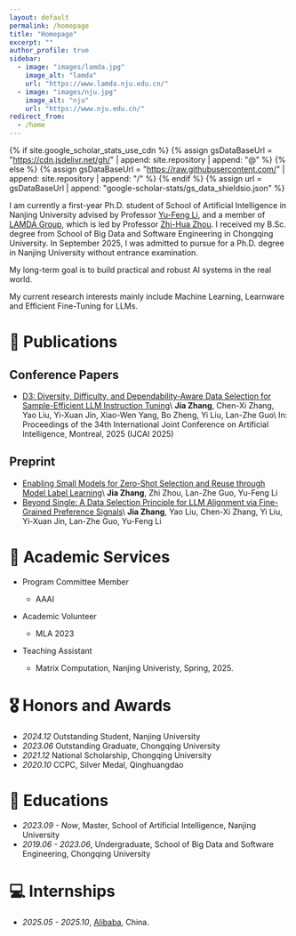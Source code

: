 ```yaml
---
layout: default
permalink: /homepage
title: "Homepage"
excerpt: ""
author_profile: true
sidebar:
  - image: "images/lamda.jpg"
    image_alt: "lamda"
    url: "https://www.lamda.nju.edu.cn/"
  - image: "images/nju.jpg"
    image_alt: "nju"
    url: "https://www.nju.edu.cn/"
redirect_from: 
  - /home
---
```


{% if site.google_scholar_stats_use_cdn %}
{% assign gsDataBaseUrl = "https://cdn.jsdelivr.net/gh/" | append: site.repository | append: "@" %}
{% else %}
{% assign gsDataBaseUrl = "https://raw.githubusercontent.com/" | append: site.repository | append: "/" %}
{% endif %}
{% assign url = gsDataBaseUrl | append: "google-scholar-stats/gs_data_shieldsio.json" %}

<span class='anchor' id='about-me'></span>

I am currently a first-year Ph.D. student of School of Artificial Intelligence in Nanjing University advised by Professor [Yu-Feng Li](https://cs.nju.edu.cn/liyf/), and a member of [LAMDA Group](https://www.lamda.nju.edu.cn/MainPage.ashx), which is led by Professor [Zhi-Hua Zhou](http://www.lamda.nju.edu.cn/zhouzh/). I received my B.Sc. degree from School of Big Data and Software Engineering in Chongqing University. In September 2025, I was admitted to pursue for a Ph.D. degree in Nanjing University without entrance examination.

My long-term goal is to build practical and robust AI systems in the real world.

My current research interests mainly include Machine Learning, Learnware and Efficient Fine-Tuning for LLMs.


<!-- # 🔥 News
- D3: [D3](projects/D3.html)  -->

# 📝 Publications 

<!-- <div class='paper-box'><div class='paper-box-image'><div><div class="badge">IJCAI 2025</div><img src='projects/assets/d3/framework.png' alt="sym" width="100%"></div></div>
<div class='paper-box-text' markdown="1">

[D3: Diversity, Difficulty, and Dependability-Aware Data Selection for Sample-Efficient LLM Instruction Tuning](projects/D3.html)

**Kaiming He**, Xiangyu Zhang, Shaoqing Ren, Jian Sun

[**Project**](https://scholar.google.com/citations?view_op=view_citation&hl=zh-CN&user=DhtAFkwAAAAJ&citation_for_view=DhtAFkwAAAAJ:ALROH1vI_8AC) <strong><span class='show_paper_citations' data='DhtAFkwAAAAJ:ALROH1vI_8AC'></span></strong>
- Lorem ipsum dolor sit amet, consectetur adipiscing elit. Vivamus ornare aliquet ipsum, ac tempus justo dapibus sit amet. 
</div>
</div> -->
## Conference Papers
- [D3: Diversity, Difficulty, and Dependability-Aware Data Selection for Sample-Efficient LLM Instruction Tuning](projects/D3.html)\\
  **Jia Zhang**, Chen-Xi Zhang, Yao Liu, Yi-Xuan Jin, Xiao-Wen Yang, Bo Zheng, Yi Liu, Lan-Zhe Guo\\
  In: Proceedings of the 34th International Joint Conference on Artificial Intelligence, Montreal, 2025 (IJCAI 2025)
  
## Preprint
- [Enabling Small Models for Zero-Shot Selection and Reuse through Model Label Learning](https://arxiv.org/abs/2408.11449)\\
  **Jia Zhang**, Zhi Zhou, Lan-Zhe Guo, Yu-Feng Li
- [Beyond Single: A Data Selection Principle for LLM Alignment via Fine-Grained Preference Signals](https://arxiv.org/abs/2508.07638)\\
  **Jia Zhang**, Yao Liu, Chen-Xi Zhang, Yi Liu, Yi-Xuan Jin, Lan-Zhe Guo, Yu-Feng Li

# 🤝 Academic Services
- Program Committee Member 
  - AAAI
  
- Academic Volunteer
  - MLA 2023
  
- Teaching Assistant
  - Matrix Computation, Nanjing Univeristy, Spring, 2025.

# 🎖 Honors and Awards
- *2024.12* Outstanding Student, Nanjing University
- *2023.06* Outstanding Graduate, Chongqing University
- *2021.12* National Scholarship, Chongqing University
- *2020.10* CCPC, Silver Medal, Qinghuangdao

# 📖 Educations
- *2023.09 - Now*, Master, School of Artificial Intelligence, Nanjing University
- *2019.06 - 2023.06*, Undergraduate, School of Big Data and Software Engineering, Chongqing University

# 💻 Internships
- *2025.05 - 2025.10*, [Alibaba](https://github.com/), China.